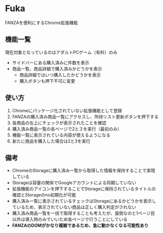# Fuka
FANZAを便利にするChrome拡張機能

## 機能一覧

現在対象となっているのはアダルトPCゲーム（有料）のみ

- サイドバーにある購入済みに件数を表示
- 商品一覧、商品詳細で購入済みかどうかを表示
  - 商品詳細ではいつ購入したかどうかを表示
  - 購入ボタンも押下不可に変更

## 使い方

1. Chromeにパッケージ化されていない拡張機能として登録
2. FANZAの購入済み商品一覧にアクセスし、所持リスト更新ボタンを押下する  
3. 各商品の左上にチェックが表示されたことを確認
4. 購入済み商品一覧の各ページで2と３を実行（最初のみ）
5. 機能一覧に表示されている内容が使えるようになる
6. 新たに商品を購入した場合は2と3を実行

## 備考

- ChromeのStorageに購入済み一覧から取得した情報を保持することで実現している
- Storageは容量の関係でGoogleアカウントによる同期していない
- 拡張機能のアイコンを押下することでStorageに保持されているタイトルの確認とStorageのno初期化が可能
- 購入済み一覧に表示されているチェックはStorageにあるかどうかを表示しているため、表示されていない商品は正しく購入判定がされない
- 購入済み商品一覧を一括で取得することも考えたが、面倒なのと1ページ目以外は導入時のみでいいため各ページで行うことにしている
- **FANZAのDOMがかなり複雑であるため、急に動かなくなる可能性あり**